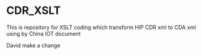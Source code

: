 # CDR_XSLT
This is repository for XSLT coding  which transform HIP CDR xml to CDA xml using by China IOT document


David make a change

